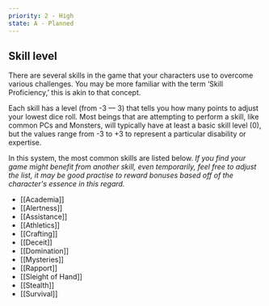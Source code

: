 ```yaml
---
priority: 2 - High
state: A - Planned
---
```


## Skill level 
There are several skills in the game that your characters use to overcome various challenges. You may be more familiar with the term ‘Skill Proficiency,’ this is akin to that concept.

Each skill has a level (from -3 — 3) that tells you how many points to adjust your lowest dice roll. Most beings that are attempting to perform a skill, like common PCs and Monsters, will typically have at least a basic skill level (0), but the values range from -3 to +3 to represent a particular disability or expertise.

In this system, the most common skills are listed below. 
*If you find your game might benefit from another skill, even temporarily, feel free to adjust the list, it may be good practise to reward bonuses based off of the character's essence in this regard.*

- [[Academia]]
- [[Alertness]]
- [[Assistance]]
- [[Athletics]]
- [[Crafting]]
- [[Deceit]]
- [[Domination]]
- [[Mysteries]]
- [[Rapport]]
- [[Sleight of Hand]]
- [[Stealth]]
- [[Survival]]
